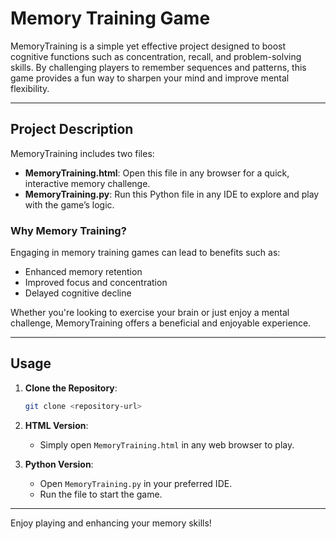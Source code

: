 # Memory Training Game

MemoryTraining is a simple yet effective project designed to boost cognitive functions such as concentration, recall, and problem-solving skills. By challenging players to remember sequences and patterns, this game provides a fun way to sharpen your mind and improve mental flexibility.

---

## Project Description

MemoryTraining includes two files:
- **MemoryTraining.html**: Open this file in any browser for a quick, interactive memory challenge.
- **MemoryTraining.py**: Run this Python file in any IDE to explore and play with the game’s logic.

### Why Memory Training?
Engaging in memory training games can lead to benefits such as:
- Enhanced memory retention
- Improved focus and concentration
- Delayed cognitive decline

Whether you're looking to exercise your brain or just enjoy a mental challenge, MemoryTraining offers a beneficial and enjoyable experience.

---

## Usage

1. **Clone the Repository**:
    ```bash
    git clone <repository-url>
    ```
2. **HTML Version**:
    - Simply open `MemoryTraining.html` in any web browser to play.

3. **Python Version**:
    - Open `MemoryTraining.py` in your preferred IDE.
    - Run the file to start the game.

---

Enjoy playing and enhancing your memory skills!

